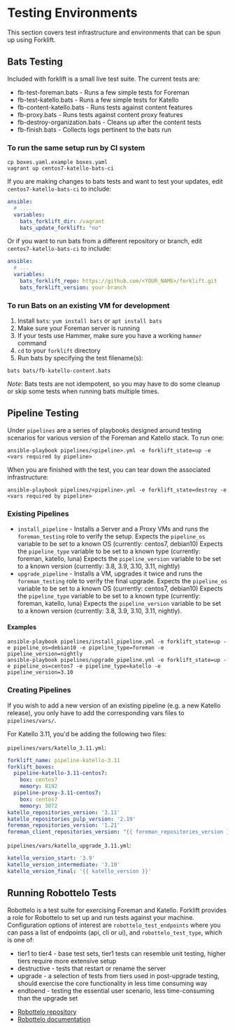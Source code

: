 # Testing Environments

This section covers test infrastructure and environments that can be spun up using Forklift.

## Bats Testing

Included with forklift is a small live test suite.  The current tests are:

  * fb-test-foreman.bats - Runs a few simple tests for Foreman
  * fb-test-katello.bats - Runs a few simple tests for Katello
  * fb-content-katello.bats - Runs tests against content features
  * fb-proxy.bats - Runs tests against content proxy features
  * fb-destroy-organization.bats - Cleans up after the content tests
  * fb-finish.bats - Collects logs pertinent to the bats run

### To run the same setup run by CI system

```
cp boxes.yaml.example boxes.yaml
vagrant up centos7-katello-bats-ci
```

If you are making changes to bats tests and want to test your updates, edit `centos7-katello-bats-ci` to include:

```yaml
ansible:
  # ....
  variables:
    bats_forklift_dir: /vagrant
    bats_update_forklift: "no"
```

Or if you want to run bats from a different repository or branch, edit `centos7-katello-bats-ci` to include:

```yaml
ansible:
  # ...
  variables:
    bats_forklift_repo: https://github.com/<YOUR_NAME>/forklift.git
    bats_forklift_version: your-branch
```

### To run Bats on an existing VM for development

1. Install `bats`: `yum install bats` or `apt install bats`
2. Make sure your Foreman server is running
3. If your tests use Hammer, make sure you have a working `hammer` command
4. `cd` to your `forklift` directory
5. Run bats by specifying the test filename(s):

```
bats bats/fb-katello-content.bats
```

_Note_: Bats tests are not idempotent, so you may have to do some cleanup or skip some tests when running bats multiple times.


## Pipeline Testing

Under `pipelines` are a series of playbooks designed around testing scenarios for various version of the Foreman and Katello stack. To run one:

    ansible-playbook pipelines/<pipeline>.yml -e forklift_state=up -e <vars required by pipeline>

When you are finished with the test, you can tear down the associated infrastructure:

    ansible-playbook pipelines/<pipeline>.yml -e forklift_state=destroy -e <vars required by pipeline>

### Existing Pipelines

* `install_pipeline` - Installs a Server and a Proxy VMs and runs the `foreman_testing` role to verify the setup.
  Expects the `pipeline_os` variable to be set to a known OS (currently: centos7, debian10)
  Expects the `pipeline_type` variable to be set to a known type (currently: foreman, katello, luna)
  Expects the `pipeline_version` variable to be set to a known version (currently: 3.8, 3.9, 3.10, 3.11, nightly)
* `upgrade_pipeline` - Installs a VM, upgrades it twice and runs the `foreman_testing` role to verify the final upgrade.
  Expects the `pipeline_os` variable to be set to a known OS (currently: centos7, debian10)
  Expects the `pipeline_type` variable to be set to a known type (currently: foreman, katello, luna)
  Expects the `pipeline_version` variable to be set to a known version (currently: 3.8, 3.9, 3.10, 3.11, nightly).

#### Examples

    ansible-playbook pipelines/install_pipeline.yml -e forklift_state=up -e pipeline_os=debian10 -e pipeline_type=foreman -e pipeline_version=nightly
    ansible-playbook pipelines/upgrade_pipeline.yml -e forklift_state=up -e pipeline_os=centos7 -e pipeline_type=katello -e pipeline_version=3.10

### Creating Pipelines

If you wish to add a new version of an existing pipeline (e.g. a new Katello release), you only have to add the corresponding vars files to `pipelines/vars/`.

For Katello 3.11, you'd be adding the following two files:

`pipelines/vars/katello_3.11.yml`:
```yaml
forklift_name: pipeline-katello-3.11
forklift_boxes:
  pipeline-katello-3.11-centos7:
    box: centos7
    memory: 8192
  pipeline-proxy-3.11-centos7:
    box: centos7
    memory: 3072
katello_repositories_version: '3.11'
katello_repositories_pulp_version: '2.19'
foreman_repositories_version: '1.21'
foreman_client_repositories_version: "{{ foreman_repositories_version }}"
```

`pipelines/vars/katello_upgrade_3.11.yml`:
```yaml
katello_version_start: '3.9'
katello_version_intermediate: '3.10'
katello_version_final: '{{ katello_version }}'
```

## Running Robottelo Tests

Robottelo is a test suite for exercising Foreman and Katello. Forklift provides a role for Robottelo to set up and run tests against your machine. Configuration options of interest are `robottelo_test_endpoints` where you can pass a list of endpoints (api, cli or ui), and `robottelo_test_type`, which is one of:

- tier1 to tier4 - base test sets, tier1 tests can resemble unit testing, higher tiers require more extensive setup
- destructive - tests that restart or rename the server
- upgrade - a selection of tests from tiers used in post-upgrade testing, should exercise the core functionality in less time consuming way
- endtoend - testing the essential user scenario, less time-consuming than the upgrade set

 * [Robottelo repository](https://github.com/SatelliteQE/robottelo)
 * [Robottelo documentation](https://robottelo.readthedocs.io/en/latest/)
